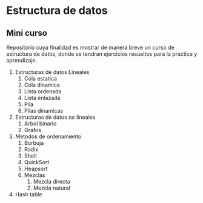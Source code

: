 # Estructura de datos

## Mini curso

Repositorio cuya finalidad es mostrar de manera breve un curso de estructura de datos, donde se tendran ejercicios 
resueltos para la practica y aprendizaje.

1. Estructuras de datos Lineales
    1. Cola estatica
   2. Cola dinamica
   3. Lista ordenada
   4. Lista enlazada
   5. Pila
   6. Pilas dinamicas
2. Estructuras de datos no lineales
    1. Arbol binario
   2. Grafos
3. Metodos de ordenamiento
    1.  Burbuja
   2. Radix
   3. Shell
   4. QuickSort
   5. Heapsort
   6. Mezclas
      1. Mezcla directa
      2. Mezcla natural
4. Hash table